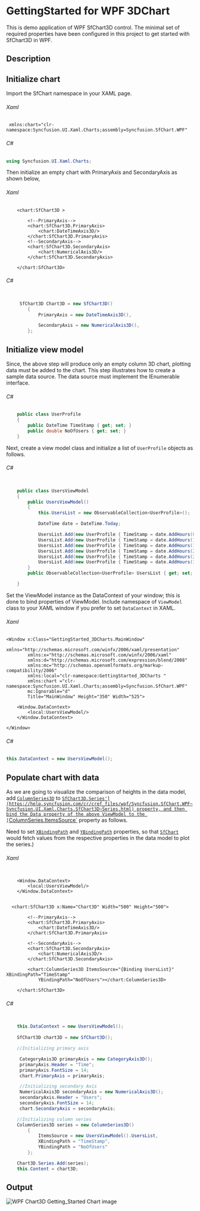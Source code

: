 # GettingStarted for WPF 3DChart

This is demo application of WPF SfChart3D control. The minimal set of required properties have been configured in this project to get started with SfChart3D in WPF.

## <a name="description"></a>Description ##

## Initialize chart

Import the SfChart namespace in your XAML page.

###### Xaml
```xaml
 xmlns:chart="clr-namespace:Syncfusion.UI.Xaml.Charts;assembly=Syncfusion.SfChart.WPF"
```
###### C#
```c#
using Syncfusion.UI.Xaml.Charts;
```

Then initialize an empty chart with PrimaryAxis and SecondaryAxis as shown below,

###### Xaml
```xaml
    <chart:SfChart3D >
            
        <!--PrimaryAxis-->
        <chart:SfChart3D.PrimaryAxis>
            <chart:DateTimeAxis3D/>
        </chart:SfChart3D.PrimaryAxis>
        <!--SecondaryAxis-->
        <chart:SfChart3D.SecondaryAxis>
            <chart:NumericalAxis3D/>
        </chart:SfChart3D.SecondaryAxis>

    </chart:SfChart3D>

```

###### C#
```C#

     SfChart3D Chart3D = new SfChart3D()
        {
            PrimaryAxis = new DateTimeAxis3D(),

            SecondaryAxis = new NumericalAxis3D(),
        };
```

## Initialize view model

Since, the above step will produce only an empty column 3D chart, plotting data must be added to the chart. This step illustrates how to create a sample data source. The data source must implement the IEnumerable interface.

###### C#
```C#
    public class UserProfile
    {
        public DateTime TimeStamp { get; set; }
        public double NoOfUsers { get; set; }
    }

```

Next, create a view model class and initialize a list of `UserProfile` objects as follows.

###### C#
```C#

    public class UsersViewModel
    {
        public UsersViewModel()
        {
            this.UsersList = new ObservableCollection<UserProfile>();

            DateTime date = DateTime.Today;

            UsersList.Add(new UserProfile { TimeStamp = date.AddHours(0.5), NoOfUsers = 1000 });
            UsersList.Add(new UserProfile { TimeStamp = date.AddHours(1), NoOfUsers = 5000 });
            UsersList.Add(new UserProfile { TimeStamp = date.AddHours(1.5), NoOfUsers = 3000 });
            UsersList.Add(new UserProfile { TimeStamp = date.AddHours(2), NoOfUsers = 4000 });
            UsersList.Add(new UserProfile { TimeStamp = date.AddHours(2.5), NoOfUsers = 2000 });
            UsersList.Add(new UserProfile { TimeStamp = date.AddHours(3), NoOfUsers = 1000 });
        }
        public ObservableCollection<UserProfile> UsersList { get; set; }

    }

```

Set the ViewModel instance as the DataContext of your window; this is done to bind properties of ViewModel. Include namespace of `ViewModel` class to your XAML window if you prefer to set `DataContext` in XAML.

###### Xaml
```xaml
<Window x:Class="GettingStarted_3DCharts.MainWindow"
        xmlns="http://schemas.microsoft.com/winfx/2006/xaml/presentation"
        xmlns:x="http://schemas.microsoft.com/winfx/2006/xaml"
        xmlns:d="http://schemas.microsoft.com/expression/blend/2008"
        xmlns:mc="http://schemas.openxmlformats.org/markup-compatibility/2006"
        xmlns:local="clr-namespace:GettingStarted_3DCharts "
        xmlns:chart ="clr-namespace:Syncfusion.UI.Xaml.Charts;assembly=Syncfusion.SfChart.WPF"
        mc:Ignorable="d"
        Title="MainWindow" Height="350" Width="525">

    <Window.DataContext>
        <local:UsersViewModel/>
    </Window.DataContext>

</Window>

```
###### C#
```C#
this.DataContext = new UsersViewModel();
```

## Populate chart with data

As we are going to visualize the comparison of heights in the data model, add [`ColumnSeries3D`](https://help.syncfusion.com/cr/cref_files/wpf/Syncfusion.SfChart.WPF~Syncfusion.UI.Xaml.Charts.ColumnSeries3D.html)  to [`SfChart3D.Series'](https://help.syncfusion.com/cr/cref_files/wpf/Syncfusion.SfChart.WPF~Syncfusion.UI.Xaml.Charts.SfChart3D~Series.html) property, and then bind the Data property of the above ViewModel to the [`ColumnSeries.ItemsSource`](https://help.syncfusion.com/cr/cref_files/wpf/Syncfusion.SfChart.WPF~Syncfusion.UI.Xaml.Charts.ChartSeriesBase~ItemsSource.html)  property as follows.

Need to set [`XBindingPath`](https://help.syncfusion.com/cr/cref_files/wpf/Syncfusion.SfChart.WPF~Syncfusion.UI.Xaml.Charts.ChartSeriesBase~XBindingPath.html) and [`YBindingPath`](https://help.syncfusion.com/cr/cref_files/wpf/Syncfusion.SfChart.WPF~Syncfusion.UI.Xaml.Charts.XyDataSeries~YBindingPath.html) properties, so that [`SfChart`](https://help.syncfusion.com/cr/cref_files/wpf/Syncfusion.SfChart.WPF~Syncfusion.UI.Xaml.Charts.SfChart.html) would fetch values from the respective properties in the data model to plot the series.)

###### Xaml
```xaml

    <Window.DataContext>
        <local:UsersViewModel/>
    </Window.DataContext>
    

  <chart:SfChart3D x:Name="Chart3D" Width="500" Height="500">
            
        <!--PrimaryAxis-->
        <chart:SfChart3D.PrimaryAxis>
            <chart:DateTimeAxis3D/>
        </chart:SfChart3D.PrimaryAxis>
        
        <!--SecondaryAxis-->
        <chart:SfChart3D.SecondaryAxis>
            <chart:NumericalAxis3D/>
        </chart:SfChart3D.SecondaryAxis>

        <chart:ColumnSeries3D ItemsSource="{Binding UsersList}" XBindingPath="TimeStamp"
            YBindingPath="NoOfUsers"></chart:ColumnSeries3D>
            
    </chart:SfChart3D>

```
###### C#
```C#

    this.DataContext = new UsersViewModel();
 
    SfChart3D chart3D = new SfChart3D();

    //Initializing primary axis

     CategoryAxis3D primaryAxis = new CategoryAxis3D();
     primaryAxis.Header = "Time";
     primaryAxis.FontSize = 14;
     chart.PrimaryAxis = primaryAxis;

     //Initializing secondary Axis
     NumericalAxis3D secondaryAxis = new NumericalAxis3D();
     secondaryAxis.Header = "Users";
     secondaryAxis.FontSize = 14;
     chart.SecondaryAxis = secondaryAxis;

    //Initializing column series
    ColumnSeries3D series = new ColumnSeries3D()
        {
            ItemsSource = new UsersViewModel().UsersList,
            XBindingPath = "TimeStamp",
            YBindingPath = "NoOfUsers"
        };

    Chart3D.Series.Add(series);
    this.Content = chart3D;

```

## <a name="output"></a>Output ##

![WPF Chart3D Getting_Started Chart image](Chart_3D_GettingStarted.PNG)



